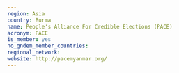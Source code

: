 ```yaml
---
region: Asia
country: Burma
name: People's Alliance For Credible Elections (PACE)
acronym: PACE
is_member: yes
no_gndem_member_countries: 
regional_network: 
website: http://pacemyanmar.org/
---
```

